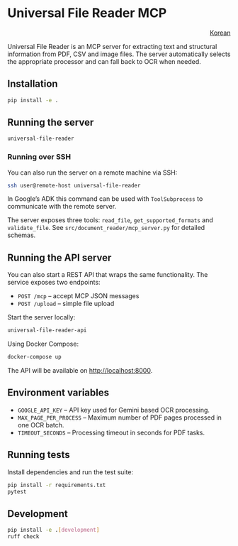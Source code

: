 # Universal File Reader MCP

<p align="right">
  <a href="README_KO.md">Korean</a>
</p>

Universal File Reader is an MCP server for extracting text and structural information from PDF, CSV and image files. The server automatically selects the appropriate processor and can fall back to OCR when needed.

## Installation

```bash
pip install -e .
```

## Running the server

```bash
universal-file-reader
```

### Running over SSH

You can also run the server on a remote machine via SSH:

```bash
ssh user@remote-host universal-file-reader
```

In Google’s ADK this command can be used with `ToolSubprocess` to
communicate with the remote server.

The server exposes three tools: `read_file`, `get_supported_formats` and `validate_file`. See `src/document_reader/mcp_server.py` for detailed schemas.

## Running the API server

You can also start a REST API that wraps the same functionality. The service exposes two endpoints:

- `POST /mcp` – accept MCP JSON messages
- `POST /upload` – simple file upload

Start the server locally:

```bash
universal-file-reader-api
```

Using Docker Compose:

```bash
docker-compose up
```

The API will be available on <http://localhost:8000>.

## Environment variables

- `GOOGLE_API_KEY` – API key used for Gemini based OCR processing.
- `MAX_PAGE_PER_PROCESS` – Maximum number of PDF pages processed in one OCR batch.
- `TIMEOUT_SECONDS` – Processing timeout in seconds for PDF tasks.

## Running tests

Install dependencies and run the test suite:

```bash
pip install -r requirements.txt
pytest
```

## Development

```bash
pip install -e .[development]
ruff check
```
